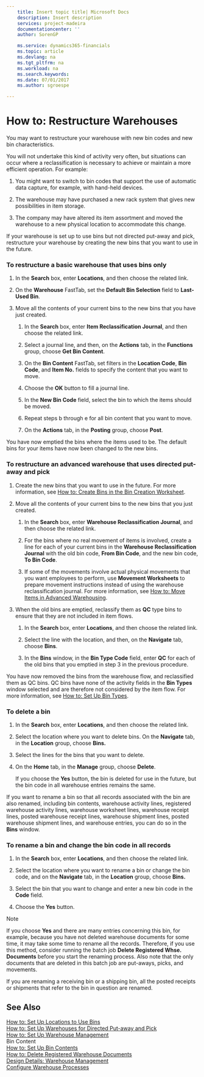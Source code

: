 ```yaml
---
    title: Insert topic title| Microsoft Docs
    description: Insert description
    services: project-madeira
    documentationcenter: ''
    author: SorenGP

    ms.service: dynamics365-financials
    ms.topic: article
    ms.devlang: na
    ms.tgt_pltfrm: na
    ms.workload: na
    ms.search.keywords:
    ms.date: 07/01/2017
    ms.author: sgroespe

---
```

# How to: Restructure Warehouses
You may want to restructure your warehouse with new bin codes and new bin characteristics.  
  
 You will not undertake this kind of activity very often, but situations can occur where a reclassification is necessary to achieve or maintain a more efficient operation. For example:  
  
1.  You might want to switch to bin codes that support the use of automatic data capture, for example, with hand-held devices.  
  
2.  The warehouse may have purchased a new rack system that gives new possibilities in item storage.  
  
3.  The company may have altered its item assortment and moved the warehouse to a new physical location to accommodate this change.  
  
 If your warehouse is set up to use bins but not directed put-away and pick, restructure your warehouse by creating the new bins that you want to use in the future.  
  
### To restructure a basic warehouse that uses bins only  
  
1.  In the **Search** box, enter **Locations**, and then choose the related link.  
  
2.  On the **Warehouse** FastTab, set the **Default Bin Selection** field to **Last-Used Bin**.  
  
3.  Move all the contents of your current bins to the new bins that you have just created.  
  
    1.  In the **Search** box, enter **Item Reclassification Journal**, and then choose the related link.  
  
    2.  Select a journal line, and then, on the **Actions** tab, in the **Functions** group, choose **Get Bin Content**.  
  
    3.  On the **Bin Content** FastTab, set filters in the **Location Code**, **Bin Code**, and **Item No.** fields to specify the content that you want to move.  
  
    4.  Choose the **OK** button to fill a journal line.  
  
    5.  In the **New Bin Code** field, select the bin to which the items should be moved.  
  
    6.  Repeat steps b through e for all bin content that you want to move.  
  
    7.  On the **Actions** tab, in the **Posting** group, choose **Post**.  
  
 You have now emptied the bins where the items used to be. The default bins for your items have now been changed to the new bins.  
  
### To restructure an advanced warehouse that uses directed put-away and pick  
  
1.  Create the new bins that you want to use in the future. For more information, see [How to: Create Bins in the Bin Creation Worksheet](../how-to-create-bins-in-the-bin-creation-worksheet.md).  
  
2.  Move all the contents of your current bins to the new bins that you just created.  
  
    1.  In the **Search** box, enter **Warehouse Reclassification Journal**, and then choose the related link.  
  
    2.  For the bins where no real movement of items is involved, create a line for each of your current bins in the **Warehouse Reclassification Journal** with the old bin code, **From Bin Code**, and the new bin code, **To Bin Code**.  
  
    3.  If some of the movements involve actual physical movements that you want employees to perform, use **Movement Worksheets** to prepare movement instructions instead of using the warehouse reclassification journal. For more information, see [How to: Move Items in Advanced Warehousing](../how-to-move-items-in-advanced-warehousing.md).  
  
3.  When the old bins are emptied, reclassify them as **QC** type bins to ensure that they are not included in item flows.  
  
    1.  In the **Search** box, enter **Locations**, and then choose the related link.  
  
    2.  Select the line with the location, and then, on the **Navigate** tab, choose **Bins**.  
  
    3.  In the **Bins** window, in the **Bin Type Code** field, enter **QC** for each of the old bins that you emptied in step 3 in the previous procedure.  
  
 You have now removed the bins from the warehouse flow, and reclassified them as QC bins. QC bins have none of the activity fields in the **Bin Types** window selected and are therefore not considered by the item flow. For more information, see [How to: Set Up Bin Types](../how-to-set-up-bin-types.md).  
  
### To delete a bin  
  
1.  In the **Search** box, enter **Locations**, and then choose the related link.  
  
2.  Select the location where you want to delete bins. On the **Navigate** tab, in the **Location** group, choose **Bins.**  
  
3.  Select the lines for the bins that you want to delete.  
  
4.  On the **Home** tab, in the **Manage** group, choose **Delete**.  
  
     If you choose the **Yes** button, the bin is deleted for use in the future, but the bin code in all warehouse entries remains the same.  
  
 If you want to rename a bin so that all records associated with the bin are also renamed, including bin contents, warehouse activity lines, registered warehouse activity lines, warehouse worksheet lines, warehouse receipt lines, posted warehouse receipt lines, warehouse shipment lines, posted warehouse shipment lines, and warehouse entries, you can do so in the **Bins** window.  
  
### To rename a bin and change the bin code in all records  
  
1.  In the **Search** box, enter **Locations**, and then choose the related link.  
  
2.  Select the location where you want to rename a bin or change the bin code, and on the **Navigate** tab, in the **Location** group, choose **Bins.**  
  
3.  Select the bin that you want to change and enter a new bin code in the **Code** field.  
  
4.  Choose the **Yes** button.  
  
> [!NOTE]  
>  If you choose **Yes** and there are many entries concerning this bin, for example, because you have not deleted warehouse documents for some time, it may take some time to rename all the records. Therefore, if you use this method, consider running the batch job **Delete Registered Whse. Documents** before you start the renaming process. Also note that the only documents that are deleted in this batch job are put-aways, picks, and movements.  
>   
>  If you are renaming a receiving bin or a shipping bin, all the posted receipts or shipments that refer to the bin in question are renamed.  
  
## See Also  
 [How to: Set Up Locations to Use Bins](../how-to-set-up-locations-to-use-bins.md)   
 [How to: Set Up Warehouses for Directed Put-away and Pick](../how-to-set-up-warehouses-for-directed-put-away-and-pick.md)   
 [How to: Set Up Warehouse Management](../how-to-set-up-warehouse-management.md)   
 Bin Content   
 [How to: Set Up Bin Contents](../how-to-set-up-bin-contents.md)   
 [How to: Delete Registered Warehouse Documents](../how-to-delete-registered-warehouse-documents.md)   
 [Design Details: Warehouse Management](design-details-warehouse-management.md)   
 [Configure Warehouse Processes](../configure-warehouse-processes.md)
